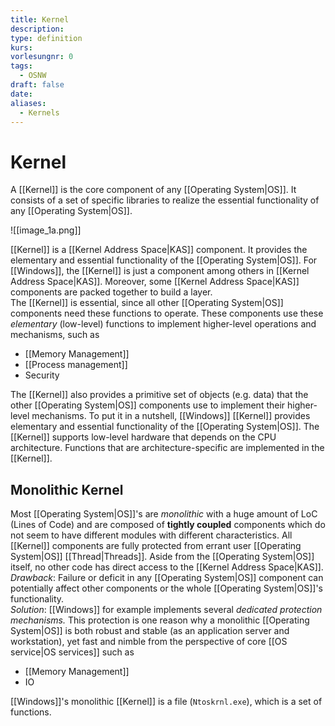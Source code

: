 ```yaml
---
title: Kernel
description: 
type: definition
kurs: 
vorlesungnr: 0
tags:
  - OSNW
draft: false
date: 
aliases:
  - Kernels
---
```


# Kernel

A [[Kernel]] is the core component of any [[Operating System|OS]]. It consists of a set of specific libraries to realize the essential functionality of any [[Operating System|OS]]. 

![[image_1a.png]]

[[Kernel]] is a [[Kernel Address Space|KAS]] component. It provides the elementary and essential functionality of the [[Operating System|OS]]. For [[Windows]], the [[Kernel]] is just a component among others in [[Kernel Address Space|KAS]]. Moreover, some [[Kernel Address Space|KAS]] components are packed together to build a layer.  
The [[Kernel]] is essential, since all other [[Operating System|OS]] components need these functions to operate. These components use these *elementary* (low-level) functions to implement higher-level operations and mechanisms, such as

- [[Memory Management]]
- [[Process management]]
- Security

The [[Kernel]] also provides a primitive set of objects (e.g. data) that the other [[Operating System|OS]] components use to implement their higher-level mechanisms. To put it in a nutshell, [[Windows]] [[Kernel]] provides elementary and essential functionality of the [[Operating System|OS]]. The [[Kernel]] supports low-level hardware that depends on the CPU architecture. Functions that are architecture-specific are implemented in the [[Kernel]]. 

## Monolithic Kernel

Most [[Operating System|OS]]'s are *monolithic* with a huge amount of LoC (Lines of Code) and are composed of **tightly coupled** components which do not seem to have different modules with different characteristics. All [[Kernel]] components are fully protected from errant user [[Operating System|OS]] [[Thread|Threads]]. Aside from the [[Operating System|OS]] itself, no other code has direct access to the [[Kernel Address Space|KAS]].  
*Drawback*: Failure or deficit in any [[Operating System|OS]] component can potentially affect other components or the whole [[Operating System|OS]]'s functionality.  
*Solution*: [[Windows]] for example implements several *dedicated protection mechanisms.* This protection is one reason why a monolithic [[Operating System|OS]] is both robust and stable (as an application server and workstation), yet fast and nimble from the perspective of core [[OS service|OS services]] such as 

- [[Memory Management]]
- IO

[[Windows]]'s monolithic [[Kernel]] is a file (`Ntoskrnl.exe`), which is a set of functions. 